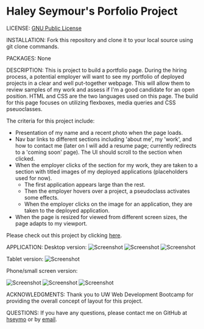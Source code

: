 # Haley Seymour's Porfolio Project
LICENSE: [GNU Public License](https://github.com/hseymo/haleysportfolio/blob/main/LICENSE)

INSTALLATION: Fork this repository and clone it to your local source using git clone commands.

PACKAGES: None

DESCRIPTION: 
This is project to build a portfolio page. During the hiring process, a potential employer will want to see my portfolio of deployed projects in a clear and well put-together webpage. This will allow them to review samples of my work and assess if I'm a good candidate for an open position. HTML and CSS are the two languages used on this page. The build for this page focuses on utilizing flexboxes, media queries and CSS pseuoclasses. 

The criteria for this project include:
- Presentation of my name and a recent photo when the page loads.
- Nav bar links to different sections including 'about me', my 'work', and how to contact me (later on I will add a resume page; currently redirects to a 'coming soon' page). The UI should scroll to the section when clicked. 
- When the employer clicks of the section for my work, they are taken to a section with titled images of my deployed applications (placeholders used for now). 
    - The first application appears large than the rest.
    - Then the employer hovers over a project, a pseudoclass activates some effects. 
    - When the employer clicks on the image for an application, they are taken to the deployed application. 
- When the page is resized for viewed from different screen sizes, the page adapts to my viewport.         

Please check out this project by clicking [here](https://hseymo.github.io/haleysportfolio/).

APPLICATION:
Desktop version: 
![Screenshot](./Assets/images/screenshots/desktop1.png)
![Screenshot](./Assets/images/screenshots/desktop2.png)
![Screenshot](./Assets/images/screenshots/desktop3.png)

Tablet version:
![Screenshot](./Assets/images/screenshots/tablet.png)

Phone/small screen version:

![Screenshot](./Assets/images/screenshots/phone1.png)
![Screenshot](./Assets/images/screenshots/phone2.png)
![Screenshot](./Assets/images/screenshots/phone3.png)

ACKNOWLEDGMENTS: Thank you to UW Web Development Bootcamp for providing the overall concept of layout for this project. 

QUESTIONS:
If you have any questions, please contact me on GitHub at [hseymo](https://github.com/hseymo) or by [email](mailto:haleycseymour@comcast.net).
